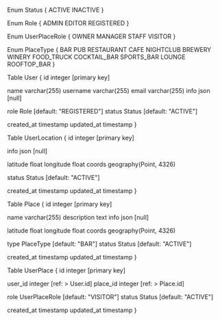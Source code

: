 Enum Status {
  ACTIVE
  INACTIVE
}

Enum Role {
  ADMIN
  EDITOR
  REGISTERED
}

Enum UserPlaceRole {
  OWNER
  MANAGER
  STAFF
  VISITOR
}

Enum PlaceType {
  BAR
  PUB
  RESTAURANT
  CAFE
  NIGHTCLUB
  BREWERY
  WINERY
  FOOD_TRUCK
  COCKTAIL_BAR
  SPORTS_BAR
  LOUNGE
  ROOFTOP_BAR
}

Table User {
  id integer [primary key]

  name varchar(255)
  username varchar(255) 
  email varchar(255)
  info json [null]

  role Role [default: "REGISTERED"]
  status Status [default: "ACTIVE"]
  
  created_at timestamp
  updated_at timestamp
}

Table UserLocation {
  id integer [primary key]

  info json [null]

  latitude float
  longitude float 
  coords geography(Point, 4326)

  status Status [default: "ACTIVE"] 

  created_at timestamp
  updated_at timestamp
}


Table Place {
  id integer [primary key]

  name varchar(255) 
  description text
  info json [null]

  latitude float
  longitude float 
  coords geography(Point, 4326)

  type PlaceType [default: "BAR"]
  status Status [default: "ACTIVE"] 

  created_at timestamp 
  updated_at timestamp
}

Table UserPlace {
  id integer [primary key]

  user_id integer [ref: > User.id]
  place_id integer [ref: > Place.id]

  role UserPlaceRole [default: "VISITOR"]
  status Status [default: "ACTIVE"] 

  created_at timestamp
  updated_at timestamp
}


